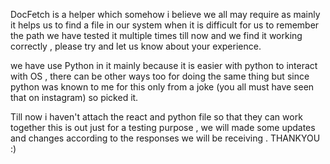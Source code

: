 DocFetch is a helper which somehow i believe we all may require 
as mainly it helps us to find a file in our system when it is difficult for us to remember the path
we have tested it multiple times till now and we find it working correctly , please try and let us know about your experience.

we have use Python in it mainly because it is easier with python to interact with OS , there can be other ways too for doing the 
same thing but since python was known to me for this only from a joke (you all must have seen that on instagram) so picked it.

Till now i haven't attach the react and python file so that they can work together this is out just for a testing purpose , we will
made some updates and changes according to the responses we will be receiving .
THANKYOU :)

